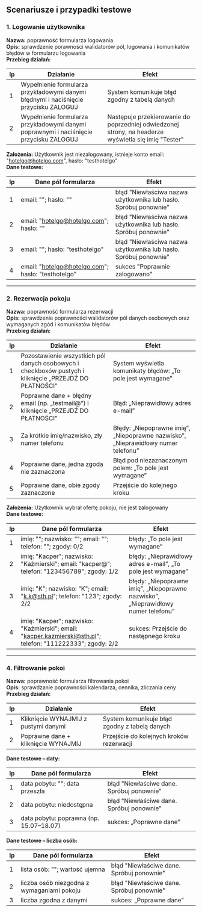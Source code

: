 ## Scenariusze i przypadki testowe

### 1. Logowanie użytkownika

**Nazwa:** poprawność formularza logowania  
**Opis:** sprawdzenie porawności walidatorów pól, logowania i komunikatów błędów w formularzu logowania  
**Przebieg działań:**

| lp  | Działanie                                                                              | Efekt                                                                                               |
| --- | -------------------------------------------------------------------------------------- | --------------------------------------------------------------------------------------------------- |
| 1   | Wypełnienie formularza przykładowymi danymi błędnymi i naciśnięcie przycisku ZALOGUJ   | System komunikuje błąd zgodny z tabelą danych                                                       |
| 2   | Wypełnienie formularza przykładowymi danymi poprawnymi i naciśnięcie przycisku ZALOGUJ | Następuje przekierowanie do poprzedniej odwiedzonej strony, na headerze wyświetla się imię "Tester" |

**Założenia:** Użytkownik jest niezalogowany, istnieje konto email: "hotelgo@hotelgo.com", hasło: "testhotelgo"  
**Dane testowe:**

| lp  | Dane pól formularza                                | Efekt                                                            |
| --- | -------------------------------------------------- | ---------------------------------------------------------------- |
| 1   | email: ""; hasło: ""                               | błąd "Niewłaściwa nazwa użytkownika lub hasło. Spróbuj ponownie" |
| 2   | email: "hotelgo@hotelgo.com"; hasło: ""            | błąd "Niewłaściwa nazwa użytkownika lub hasło. Spróbuj ponownie" |
| 3   | email: ""; hasło: "testhotelgo"                    | błąd "Niewłaściwa nazwa użytkownika lub hasło. Spróbuj ponownie" |
| 4   | email: "hotelgo@hotelgo.com"; hasło: "testhotelgo" | sukces "Poprawnie zalogowano"                                    |

---

### 2. Rezerwacja pokoju

**Nazwa:** poprawność formularza rezerwacji  
**Opis:** sprawdzenie poprawności walidatorów pól danych osobowych oraz wymaganych zgód i komunikatów błędów  
**Przebieg działań:**

| lp  | Działanie                                                                                              | Efekt                                                                             |
| --- | ------------------------------------------------------------------------------------------------------ | --------------------------------------------------------------------------------- |
| 1   | Pozostawienie wszystkich pól danych osobowych i checkboxów pustych i kliknięcie „PRZEJDŹ DO PŁATNOŚCI” | System wyświetla komunikaty błędów: „To pole jest wymagane”                       |
| 2   | Poprawne dane + błędny email (np. „testmail@”) i kliknięcie „PRZEJDŹ DO PŁATNOŚCI”                     | Błąd: „Nieprawidłowy adres e-mail”                                                |
| 3   | Za krótkie imię/nazwisko, zły numer telefonu                                                           | Błędy: „Niepoprawne imię”, „Niepoprawne nazwisko”, „Nieprawidłowy numer telefonu” |
| 4   | Poprawne dane, jedna zgoda nie zaznaczona                                                              | Błąd pod niezaznaczonym polem: „To pole jest wymagane”                            |
| 5   | Poprawne dane, obie zgody zaznaczone                                                                   | Przejście do kolejnego kroku                                                      |

**Założenia:** Użytkownik wybrał ofertę pokoju, nie jest zalogowany  
**Dane testowe:**

| lp  | Dane pól formularza                                                                                         | Efekt                                                                             |
| --- | ----------------------------------------------------------------------------------------------------------- | --------------------------------------------------------------------------------- |
| 1   | imię: ""; nazwisko: ""; email: ""; telefon: ""; zgody: 0/2                                                  | błędy: „To pole jest wymagane”                                                    |
| 2   | imię: "Kacper"; nazwisko: "Kaźmierski"; email: "kacper@"; telefon: "123456789"; zgody: 1/2                  | błędy: „Nieprawidłowy adres e-mail”, „To pole jest wymagane”                      |
| 3   | imię: "K"; nazwisko: "K"; email: "k.k@sth.pl"; telefon: "123"; zgody: 2/2                                   | błędy: „Niepoprawne imię”, „Niepoprawne nazwisko”, „Nieprawidłowy numer telefonu” |
| 4   | imię: "Kacper"; nazwisko: "Kaźmierski"; email: "kacper.kazmierski@sth.pl"; telefon: "111222333"; zgody: 2/2 | sukces: Przejście do następnego kroku                                             |

---

### 4. Filtrowanie pokoi

**Nazwa:** poprawność formularza filtrowania pokoi  
**Opis:** sprawdzanie poprawności kalendarza, cennika, zliczania ceny  
**Przebieg działań:**

| lp  | Działanie                            | Efekt                                         |
| --- | ------------------------------------ | --------------------------------------------- |
| 1   | Kliknięcie WYNAJMIJ z pustymi danymi | System komunikuje błąd zgodny z tabelą danych |
| 2   | Poprawne dane + kliknięcie WYNAJMIJ  | Przejście do kolejnych kroków rezerwacji      |

**Dane testowe – daty:**

| lp  | Dane pól formularza                     | Efekt                                     |
| --- | --------------------------------------- | ----------------------------------------- |
| 1   | data pobytu: ""; data przeszła          | błąd "Niewłaściwe dane. Spróbuj ponownie" |
| 2   | data pobytu: niedostępna                | błąd "Niewłaściwe dane. Spróbuj ponownie" |
| 3   | data pobytu: poprawna (np. 15.07–18.07) | sukces: „Poprawne dane”                   |

**Dane testowe – liczba osób:**

| lp  | Dane pól formularza                        | Efekt                                     |
| --- | ------------------------------------------ | ----------------------------------------- |
| 1   | lista osób: ""; wartość ujemna             | błąd "Niewłaściwe dane. Spróbuj ponownie" |
| 2   | liczba osób niezgodna z wymaganiami pokoju | błąd "Niewłaściwe dane. Spróbuj ponownie" |
| 3   | liczba zgodna z danymi                     | sukces: „Poprawne dane”                   |
